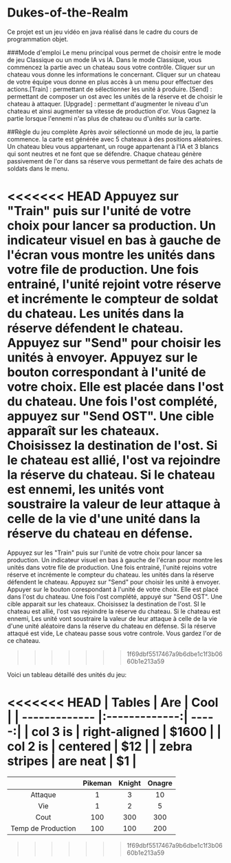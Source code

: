 # Dukes-of-the-Realm
Ce projet est un jeu vidéo en java réalisé dans le cadre du cours de programmation objet.


###Mode d'emploi
Le menu principal vous permet de choisir entre le mode de jeu Classique ou un
mode IA vs IA. Dans le mode Classique, vous commencez la partie avec un chateau
sous votre contrôle. Cliquer sur un chateau vous donne les informations le concernant.
Cliquer sur un chateau de votre équipe vous donne en plus accès à un menu pour effectuer
des actions.[Train] : permettant de sélectionner les unité à produire.
[Send] : permettant de composer un ost avec les unités de la réserve et de choisir
le chateau à attaquer. [Upgrade] : permettant d'augmenter le niveau d'un chateau et ainsi
augmenter sa vitesse de production d'or.
Vous Gagnez la partie lorsque l'ennemi n'as plus de chateau ou d'unités sur la carte.

##Règle du jeu complète
Après avoir sélectionné un mode de jeu, la partie commence. la carte est générée avec 5
chateaux à des positions aléatoires. Un chateau bleu vous appartenant, un rouge appartenant
à l'IA et 3 blancs qui sont neutres et ne font que se défendre. Chaque chateau génère passivement de l'or dans sa réserve vous permettant de faire des achats de soldats dans le menu.

<<<<<<< HEAD
Appuyez sur "Train" puis sur l'unité de votre choix pour lancer sa production.
Un indicateur visuel en bas à gauche de l'écran vous montre les unités dans votre
file de production. Une fois entrainé, l'unité rejoint votre réserve et incrémente
le compteur de soldat du chateau. Les unités dans la réserve défendent le chateau. Appuyez
sur "Send" pour choisir les unités à envoyer. Appuyez sur le bouton correspondant à
l'unité de votre choix. Elle est placée dans l'ost du chateau. Une fois l'ost complété,
appuyez sur "Send OST". Une cible apparaît sur les chateaux. Choisissez la destination
de l'ost. Si le chateau est allié, l'ost va rejoindre la réserve du chateau. Si le
chateau est ennemi, les unités vont soustraire la valeur de leur attaque à celle de la
vie d'une unité dans la réserve du chateau en défense.
=======
Appuyez sur les "Train" puis sur l'unité de votre choix pour lancer sa production. 
Un indicateur visuel en bas à gauche de l'écran pour montre les unités dans votre 
file de production. Une fois entrainé, l'unité rejoins votre réserve et incrémente 
le compteur du chateau. les unités dans la réserve défendent le chateau. Appuyez 
sur "Send" pour choisir les unité à envoyer. Appuyer sur le bouton corespondant à 
l'unité de votre choix. Elle est placé dans l'ost du chateau. Une fois l'ost complété, 
appuyé sur "Send OST". Une cible apparait sur les chateaux. Choisissez la destination 
de l'ost. SI le chateau est allié, l'ost vas rejoindre la réserve du chateau. Si le 
chateau est ennemi, Les unité vont soustraire la valeur de leur attaque à celle de la 
vie d'une unité aléatoire dans la réserve du chateau en défense. Si la réserve attaqué
est vide, Le chateau passe sous votre controle. Vous gardez l'or de ce chateau. 
>>>>>>> 1f69dbf5517467a9b6dbe1c1f3b0660b1e213a59

Voici un tableau détaillé des unités du jeu:

<<<<<<< HEAD
| Tables        | Are           | Cool  |
| ------------- |:-------------:| -----:|
| col 3 is      | right-aligned | $1600 |
| col 2 is      | centered      |   $12 |
| zebra stripes | are neat      |    $1 |
=======
|                   | Pikeman       | Knight | Onagre  |
| :-----------:     |:-------------:| :-----:| :------:|
| Attaque           | 1             | 3      | 10      |
| Vie               | 1             | 2      | 5       |
| Cout              | 100           | 300    | 300     |
| Temp de Production| 100           | 100    | 200     | 
>>>>>>> 1f69dbf5517467a9b6dbe1c1f3b0660b1e213a59
